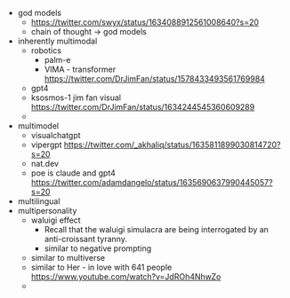 
- god models
	- https://twitter.com/swyx/status/1634088912561008640?s=20
	- chain of thought -> god models
- inherently multimodal
	- robotics
		- palm-e
		- VIMA - transformer https://twitter.com/DrJimFan/status/1578433493561769984
	- gpt4
	- ksosmos-1 jim fan visual https://twitter.com/DrJimFan/status/1634244545360609289
	- 
- multimodel
	- visualchatgpt
	- vipergpt https://twitter.com/_akhaliq/status/1635811899030814720?s=20
	- nat.dev
	- poe is claude and gpt4 https://twitter.com/adamdangelo/status/1635690637990445057?s=20
- multilingual
- multipersonality
	- waluigi effect
		- Recall that the waluigi simulacra are being interrogated by an anti-croissant tyranny.
		- similar to negative prompting
	- similar to multiverse
	- similar to Her - in love with 641 people https://www.youtube.com/watch?v=JdROh4NhwZo
	- 